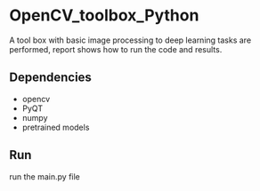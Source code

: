 # OpenCV_toolbox_Python

A tool box with basic image processing to deep learning tasks are performed, report shows how to run the code and results.

## Dependencies
* opencv
* PyQT
* numpy
* pretrained models

## Run 

run the main.py file 
